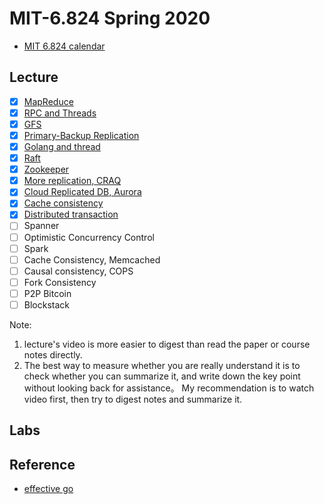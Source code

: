 # MIT-6.824 Spring 2020

- [MIT 6.824 calendar](https://pdos.csail.mit.edu/6.824/schedule.html)

## Lecture
- [x] [MapReduce](lectures/1.MapReduce.md)
- [x] [RPC and Threads](lectures/2.RPC%20and%20Threads.md)
- [x] [GFS](lectures/3.GFS.md)
- [x] [Primary-Backup Replication](lectures/4.Primary-Backup%20replication.md)
- [x] [Golang and thread](lectures/5.Golang%20and%20thread.md)
- [x] [Raft](lectures/6.Raft.md)
- [x] [Zookeeper](lectures/7.Zookeeper.md)
- [x] [More replication, CRAQ](lectures/8.Chain_Replication_CRAQ.md)
- [x] [Cloud Replicated DB, Aurora](lectures/9.Aurora_SQL.md)
- [x] [Cache consistency](lectures/10.CacheConsistency.md)
- [x] [Distributed transaction](lectures/11.DistributedTransactions.md)
- [ ] Spanner
- [ ] Optimistic Concurrency Control
- [ ] Spark
- [ ] Cache Consistency, Memcached
- [ ] Causal consistency, COPS
- [ ] Fork Consistency
- [ ] P2P Bitcoin
- [ ] Blockstack

Note:
1. lecture's video is more easier to digest than read the paper or course notes directly.
2. The best way to measure whether you are really understand it is to check whether you can summarize it, and write down the key point without looking back for assistance。
My recommendation is to watch video first, then try to digest notes and summarize it.

## Labs


## Reference
- [effective go](https://golang.org/doc/effective_go.html)
